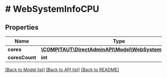# # WebSystemInfoCPU

## Properties

Name | Type | Description | Notes
------------ | ------------- | ------------- | -------------
**cores** | [**\COMPITAUT\DirectAdminAPI\Model\WebSystemInfoCPUCore[]**](WebSystemInfoCPUCore.md) |  | [optional]
**coresCount** | **int** |  |

[[Back to Model list]](../../README.md#models) [[Back to API list]](../../README.md#endpoints) [[Back to README]](../../README.md)
